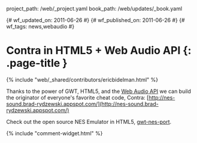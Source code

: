 project_path: /web/_project.yaml
book_path: /web/updates/_book.yaml

{# wf_updated_on: 2011-06-26 #}
{# wf_published_on: 2011-06-26 #}
{# wf_tags: news,webaudio #}

# Contra in HTML5 + Web Audio API {: .page-title }

{% include "web/_shared/contributors/ericbidelman.html" %}


Thanks to the power of GWT, HTML5, and the [Web Audio API](https://chromium.googlecode.com/svn/trunk/samples/audio/specification/specification.html) we can build the originator of everyone's favorite cheat code, Contra: [http://nes-sound.brad-rydzewski.appspot.com/](http://nes-sound.brad-rydzewski.appspot.com/)

Check out the open source NES Emulator in HTML5, [gwt-nes-port](https://code.google.com/p/gwt-nes-port/).



{% include "comment-widget.html" %}
